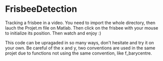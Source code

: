 # FrisbeeDetection
Tracking a frisbee in a video.
You need to import the whole directory, then lauch the Projet.m file on Matlab. Then click on the frisbee with your mouse to initialize its position. Then watch and enjoy :)

This code can be upragaded in so many ways, don't hesitate and try it on your own.
Be careful of the x and y, two conventions are used in the same projet due to functions not using the same convention, like f_barycentre.
